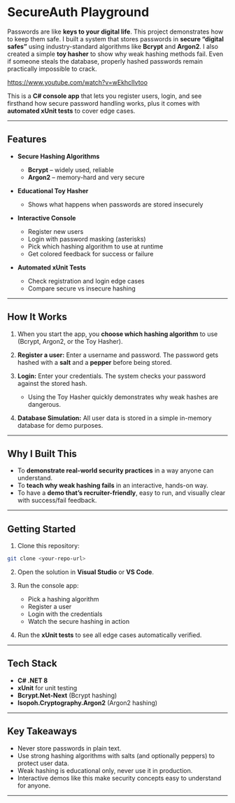 # SecureAuth Playground

Passwords are like **keys to your digital life**. This project demonstrates how to keep them safe. I built a system that stores passwords in **secure “digital safes”** using industry-standard algorithms like **Bcrypt** and **Argon2**. I also created a simple **toy hasher** to show why weak hashing methods fail. Even if someone steals the database, properly hashed passwords remain practically impossible to crack.

https://www.youtube.com/watch?v=wEkhclIvtoo

This is a **C# console app** that lets you register users, login, and see firsthand how secure password handling works, plus it comes with **automated xUnit tests** to cover edge cases.

---

## Features

* **Secure Hashing Algorithms**

  * **Bcrypt** – widely used, reliable
  * **Argon2** – memory-hard and very secure
* **Educational Toy Hasher**

  * Shows what happens when passwords are stored insecurely
* **Interactive Console**

  * Register new users
  * Login with password masking (asterisks)
  * Pick which hashing algorithm to use at runtime
  * Get colored feedback for success or failure
* **Automated xUnit Tests**

  * Check registration and login edge cases
  * Compare secure vs insecure hashing

---

## How It Works

1. When you start the app, you **choose which hashing algorithm** to use (Bcrypt, Argon2, or the Toy Hasher).
2. **Register a user:** Enter a username and password. The password gets hashed with a **salt** and a **pepper** before being stored.
3. **Login:** Enter your credentials. The system checks your password against the stored hash.

   * Using the Toy Hasher quickly demonstrates why weak hashes are dangerous.
4. **Database Simulation:** All user data is stored in a simple in-memory database for demo purposes.

---

## Why I Built This

* To **demonstrate real-world security practices** in a way anyone can understand.
* To **teach why weak hashing fails** in an interactive, hands-on way.
* To have a **demo that’s recruiter-friendly**, easy to run, and visually clear with success/fail feedback.

---

## Getting Started

1. Clone this repository:

```bash
git clone <your-repo-url>
```

2. Open the solution in **Visual Studio** or **VS Code**.

3. Run the console app:

   * Pick a hashing algorithm
   * Register a user
   * Login with the credentials
   * Watch the secure hashing in action

4. Run the **xUnit tests** to see all edge cases automatically verified.

---

## Tech Stack

* **C# .NET 8**
* **xUnit** for unit testing
* **Bcrypt.Net-Next** (Bcrypt hashing)
* **Isopoh.Cryptography.Argon2** (Argon2 hashing)

---

## Key Takeaways

* Never store passwords in plain text.
* Use strong hashing algorithms with salts (and optionally peppers) to protect user data.
* Weak hashing is educational only, never use it in production.
* Interactive demos like this make security concepts easy to understand for anyone.

---
